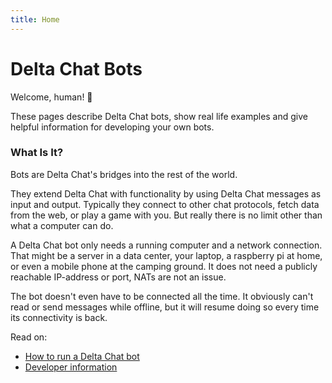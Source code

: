 ```yaml
---
title: Home
---
```


# Delta Chat Bots

Welcome, human! 🤖

These pages describe Delta Chat bots, show real life examples and give helpful information for developing your own bots.


### What Is It?

Bots are Delta Chat's bridges into the rest of the world.

They extend Delta Chat with functionality by using Delta Chat messages as input and output.
Typically they connect to other chat protocols, fetch data from the web, or play a game with you. But really there is no limit other than what a computer can do.

A Delta Chat bot only needs a running computer and a network connection. That might be a server in a data center, your laptop, a raspberry pi at home, or even a mobile phone at the camping ground. It does not need a publicly reachable IP-address or port, NATs are not an issue.

The bot doesn't even have to be connected all the time. It obviously can't read or send messages while offline, but it will resume doing so every time its connectivity is back.

Read on:
* [How to run a Delta Chat bot](howto.html)
* [Developer information](development.html)
